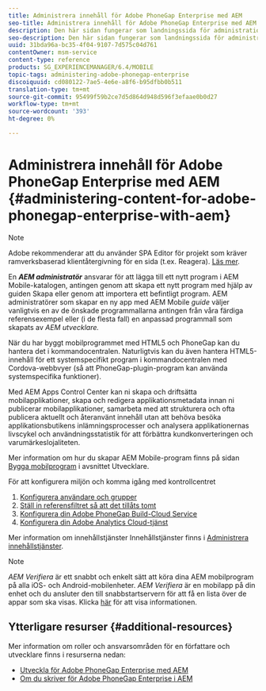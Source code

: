 ```yaml
---
title: Administrera innehåll för Adobe PhoneGap Enterprise med AEM
seo-title: Administrera innehåll för Adobe PhoneGap Enterprise med AEM
description: Den här sidan fungerar som landningssida för administration av Adobe PhoneGap Enterprise.
seo-description: Den här sidan fungerar som landningssida för administration av Adobe PhoneGap Enterprise.
uuid: 31bda96a-bc35-4f04-9107-7d575c04d761
contentOwner: msm-service
content-type: reference
products: SG_EXPERIENCEMANAGER/6.4/MOBILE
topic-tags: administering-adobe-phonegap-enterprise
discoiquuid: cd080122-7ae5-4e6e-a8f6-b95dfbb0b511
translation-type: tm+mt
source-git-commit: 95499f59b2ce7d5d864d948d596f3efaae0b0d27
workflow-type: tm+mt
source-wordcount: '393'
ht-degree: 0%

---
```



# Administrera innehåll för Adobe PhoneGap Enterprise med AEM {#administering-content-for-adobe-phonegap-enterprise-with-aem}

>[!NOTE]
>
>Adobe rekommenderar att du använder SPA Editor för projekt som kräver ramverksbaserad klientåtergivning för en sida (t.ex. Reagera). [Läs mer](/help/sites-developing/spa-overview.md).

En ***AEM administratör*** ansvarar för att lägga till ett nytt program i AEM Mobile-katalogen, antingen genom att skapa ett nytt program med hjälp av guiden Skapa eller genom att importera ett befintligt program. AEM administratörer som skapar en ny app med AEM Mobile *guide* väljer vanligtvis en av de önskade programmallarna antingen från våra färdiga referensexempel eller (i de flesta fall) en anpassad programmall som skapats av *AEM utvecklare.*

När du har byggt mobilprogrammet med HTML5 och PhoneGap kan du hantera det i kommandocentralen. Naturligtvis kan du även hantera HTML5-innehåll för ett systemspecifikt program i kommandocentralen med Cordova-webbvyer (så att PhoneGap-plugin-program kan använda systemspecifika funktioner).

Med AEM Apps Control Center kan ni skapa och driftsätta mobilapplikationer, skapa och redigera applikationsmetadata innan ni publicerar mobilapplikationer, samarbeta med att strukturera och ofta publicera aktuellt och återanvänt innehåll utan att behöva besöka applikationsbutikens inlämningsprocesser och analysera applikationernas livscykel och användningsstatistik för att förbättra kundkonverteringen och varumärkeslojaliteten.

Mer information om hur du skapar AEM Mobile-program finns på sidan [Bygga mobilprogram](/help/mobile/building-app-mobile-phonegap.md) i avsnittet Utvecklare.

För att konfigurera miljön och komma igång med kontrollcentret

1. [Konfigurera användare och grupper](/help/mobile/configure-users-groups.md)
1. [Ställ in referensfiltret så att det tillåts tomt](/help/mobile/setting-referrer-filter-empty.md)
1. [Konfigurera din Adobe PhoneGap Build-Cloud Service](/help/mobile/configure-phonegap-build-cloud.md)
1. [Konfigurera din Adobe Analytics Cloud-tjänst](/help/mobile/configure-adobe-mobile-cloud-service.md)

Mer information om innehållstjänster Innehållstjänster finns i [Administrera innehållstjänster](/help/mobile/developing-content-services.md).

>[!NOTE]
>
>*AEM Verifiera* är ett snabbt och enkelt sätt att köra dina AEM mobilprogram på alla iOS- och Android-mobilenheter. *AEM Verifiera* är en mobilapp på din enhet och du ansluter den till snabbstartservern för att få en lista över de appar som ska visas. Klicka [här](/help/mobile/phonegap-mobile-quickstart.md) för att visa informationen.

## Ytterligare resurser {#additional-resources}

Mer information om roller och ansvarsområden för en författare och utvecklare finns i resurserna nedan:

* [Utveckla för Adobe PhoneGap Enterprise med AEM](/help/mobile/developing-in-phonegap.md)
* [Om du skriver för Adobe PhoneGap Enterprise i AEM](/help/mobile/phonegap.md)
